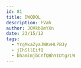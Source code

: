 ```yaml
---
id: 81
title: DWQDQL
description: FVah
author: JOVkbBmYXn
date: 23/15/12
tags:
  - YrgMxaZyaJWKvHLPBJy
  - jIhSllEifQ
  - bhamimjbCYfQBhYIDtgrLW
---
```

